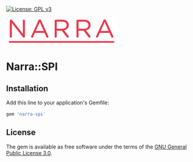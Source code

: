 [![License: GPL v3](https://img.shields.io/badge/License-GPLv3-blue.svg)](https://www.gnu.org/licenses/gpl-3.0)

![narra logo](https://github.com/narra/platform/raw/master/narra.png)

# Narra::SPI

## Installation
Add this line to your application's Gemfile:

```ruby
gem 'narra-spi'
```

## License
The gem is available as free software under the terms of the [GNU General Public License 3.0](https://www.gnu.org/licenses/gpl-3.0).
